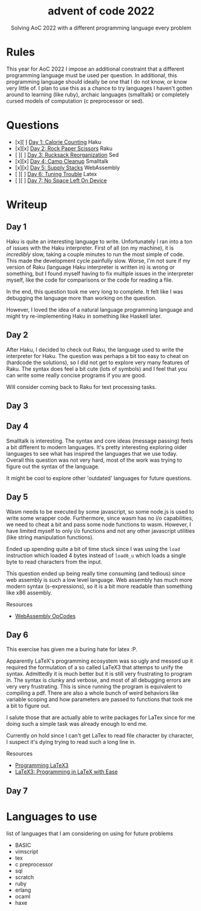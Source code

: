 
<div align="center">

# advent of code 2022

Solving AoC 2022 with a different programming language every problem

</div>

# Rules

This year for AoC 2022 I impose an additional constraint that a different
programming language must be used per question. In additional, this programming
language should ideally be one that I do not know, or know very little of. I
plan to use this as a chance to try languages I haven't gotten around to
learning (like ruby), archaic languages (smalltalk) or completely cursed models
of computation (c preprocessor or sed).

# Questions

- [x][ ] [Day 1: Calorie Counting](https://adventofcode.com/2022/day/1) Haku
- [x][x] [Day 2: Rock Paper Scissors](https://adventofcode.com/2022/day/2) Raku
- [ ][ ] [Day 3: Rucksack Reorganization](https://adventofcode.com/2022/day/3) Sed
- [x][x] [Day 4: Camp Cleanup](https://adventofcode.com/2022/day/4) Smalltalk
- [x][x] [Day 5: Supply Stacks](https://adventofcode.com/2022/day/5) WebAssembly
- [ ][ ] [Day 6: Tuning Trouble](https://adventofcode.com/2022/day/6) Latex
- [ ][ ] [Day 7: No Space Left On Device](https://adventofcode.com/2022/day/7)

# Writeup

## Day 1

Haku is quite an interesting language to write. Unfortunately I ran into a ton
of issues with the Haku interpreter. First of all (on my machine), it is
_incredibly_ slow, taking a couple minutes to run the most simple of code. This
made the development cycle painfully slow. Worse, I'm not sure if my version of
Raku (language Haku interpreter is written in) is wrong or something, but I
found myself having to fix multiple issues in the interpreter myself, like the
code for comparisons or the code for reading a file.

In the end, this question took me very long to complete. It felt like I was
debugging the language more than working on the question.

However, I loved the idea of a natural language programming language and might
try re-implementing Haku in something like Haskell later.

## Day 2

After Haku, I decided to check out Raku, the language used to write the
interpreter for Haku. The question was perhaps a bit too easy to cheat on
(hardcode the solutions), so I did not get to explore very many features of
Raku. The syntax does feel a bit cute (lots of symbols) and I feel that you can
write some really concise programs if you are good.

Will consider coming back to Raku for text processing tasks.

## Day 3


## Day 4

Smalltalk is interesting. The syntax and core ideas (message passing) feels a
bit different to modern languages. It's pretty interesting exploring older
languages to see what has inspired the languages that we use today. Overall
this question was not very hard, most of the work was trying to figure out the
syntax of the language.

It might be cool to explore other 'outdated' languages for future questions.

## Day 5

Wasm needs to be executed by some javascript, so some node.js is used to write
some wrapper code. Furthermore, since wasm has no i/o capabilities, we need to
cheat a bit and pass some node functions to wasm. However, I have limited
myself to only i/o functions and not any other javascript utilities (like
string manipulation functions).

Ended up spending quite a bit of time stuck since I was using the
`load` instruction which loaded 4 bytes instead of `load8_u` which
loads a single byte to read characters from the input.

This question ended up being really time consuming (and tedious) since web
assembly is such a low level language. Web assembly has much more modern syntax
(s-expressions), so it is a bit more readable than something like x86 assembly.

Resources
- [WebAssembly OpCodes](https://pengowray.github.io/wasm-ops/)

## Day 6

This exercise has given me a buring hate for latex :P.

Apparently LaTeX's programming ecosystem was so ugly and messed up it required
the formulation of a so called LaTeX3 that attemps to unify the syntax.
Admittedly it is much better but it is still very frustrating to program in.
The syntax is clunky and verbose, and most of all debugging errors are very
very frustrating. This is since running the program is equivalent to compiling
a pdf. There are also a whole bunch of weird behaviors like variable scoping
and how parameters are passed to functions that took me a bit to figure out.

I salute those that are actually able to write packages for LaTex since for me
doing such a simple task was already enough to end me.

Currently on hold since I can't get LaTex to read file character by character,
I suspect it's dying trying to read such a long line in.

Resources
- [Programming LaTeX3](https://www.texdev.net/2014/02/02/programming-latex3-a-summary-so-far/)
- [LaTeX3: Programming in LaTeX with Ease](https://www.alanshawn.com/latex3-tutorial/)

## Day 7

<!-- Resources -->
<!-- - [C Preprocessor tricks, tips and idioms](https://github.com/pfultz2/Cloak/wiki/C-Preprocessor-tricks,-tips,-and-idioms) -->
<!-- - [C/C++ Preprocessor Metaprogramming](http://saadahmad.ca/cc-preprocessor-metaprogramming-2/) -->


# Languages to use

list of languages that I am considering on using for future problems
- BASIC
- vimscript
- tex
- c preprocessor
- sql
- scratch
- ruby
- erlang
- ocaml
- haxe

